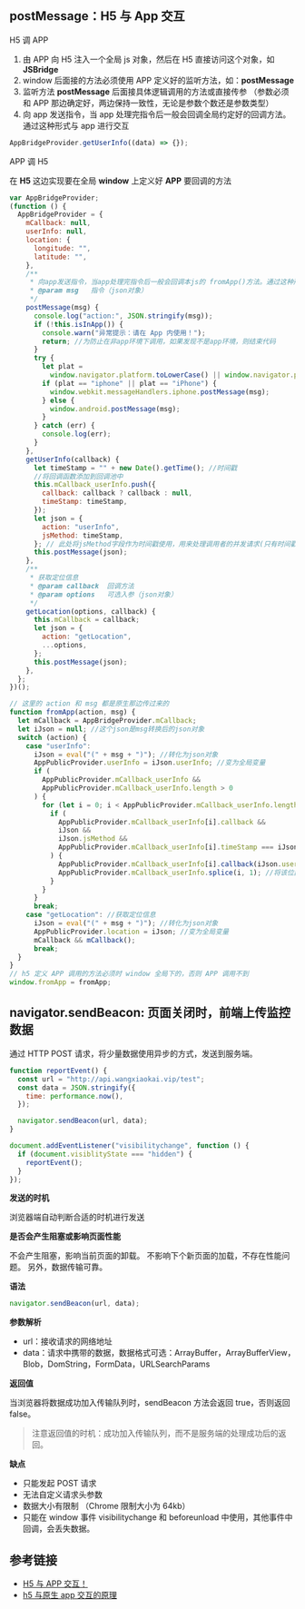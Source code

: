 ## postMessage：H5 与 App 交互

H5 调 APP

1. 由 APP 向 H5 注入一个全局 js 对象，然后在 H5 直接访问这个对象，如 **JSBridge**
2. window 后面接的方法必须使用 APP 定义好的监听方法，如：**postMessage**
3. 监听方法 **postMessage** 后面接具体逻辑调用的方法或直接传参 （参数必须和 APP 那边确定好，两边保持一致性，无论是参数个数还是参数类型）
4. 向 app 发送指令，当 app 处理完指令后一般会回调全局约定好的回调方法。通过这种形式与 app 进行交互

```js
AppBridgeProvider.getUserInfo((data) => {});
```

APP 调 H5

在 **H5** 这边实现要在全局 **window** 上定义好 **APP** 要回调的方法

```js
var AppBridgeProvider;
(function () {
  AppBridgeProvider = {
    mCallback: null,
    userInfo: null,
    location: {
      longitude: "",
      latitude: "",
    },
    /**
     * 向app发送指令，当app处理完指令后一般会回调本js的 fromApp()方法。通过这种形式与app进行交互
     * @param msg   指令（json对象）
     */
    postMessage(msg) {
      console.log("action:", JSON.stringify(msg));
      if (!this.isInApp()) {
        console.warn("异常提示：请在 App 内使用！");
        return; //为防止在非app环境下调用，如果发现不是app环境，则结束代码
      }
      try {
        let plat =
          window.navigator.platform.toLowerCase() || window.navigator.platform;
        if (plat == "iphone" || plat == "iPhone") {
          window.webkit.messageHandlers.iphone.postMessage(msg);
        } else {
          window.android.postMessage(msg);
        }
      } catch (err) {
        console.log(err);
      }
    },
    getUserInfo(callback) {
      let timeStamp = "" + new Date().getTime(); //时间戳
      //将回调函数添加到回调池中
      this.mCallback_userInfo.push({
        callback: callback ? callback : null,
        timeStamp: timeStamp,
      });
      let json = {
        action: "userInfo",
        jsMethod: timeStamp,
      }; // 此处将jsMethod字段作为时间戳使用，用来处理调用者的并发请求(只有时间戳传递的和回调的相同, 才执行callback)
      this.postMessage(json);
    },
    /**
     * 获取定位信息
     * @param callback  回调方法
     * @param options   可选入参（json对象）
     */
    getLocation(options, callback) {
      this.mCallback = callback;
      let json = {
        action: "getLocation",
        ...options,
      };
      this.postMessage(json);
    },
  };
})();

// 这里的 action 和 msg 都是原生那边传过来的
function fromApp(action, msg) {
  let mCallback = AppBridgeProvider.mCallback;
  let iJson = null; //这个json是msg转换后的json对象
  switch (action) {
    case "userInfo":
      iJson = eval("(" + msg + ")"); //转化为json对象
      AppPublicProvider.userInfo = iJson.userInfo; //变为全局变量
      if (
        AppPublicProvider.mCallback_userInfo &&
        AppPublicProvider.mCallback_userInfo.length > 0
      ) {
        for (let i = 0; i < AppPublicProvider.mCallback_userInfo.length; i++) {
          if (
            AppPublicProvider.mCallback_userInfo[i].callback &&
            iJson &&
            iJson.jsMethod &&
            AppPublicProvider.mCallback_userInfo[i].timeStamp === iJson.jsMethod
          ) {
            AppPublicProvider.mCallback_userInfo[i].callback(iJson.userInfo); //执行回调方法 以前这个回调是没有参数的, 现在把拿到的userInfo传递过去
            AppPublicProvider.mCallback_userInfo.splice(i, 1); //将该位置上的元素移除
          }
        }
      }
      break;
    case "getLocation": //获取定位信息
      iJson = eval("(" + msg + ")"); //转化为json对象
      AppPublicProvider.location = iJson; //变为全局变量
      mCallback && mCallback();
      break;
  }
}
// h5 定义 APP 调用的方法必须时 window 全局下的，否则 APP 调用不到
window.fromApp = fromApp;
```


## navigator.sendBeacon: 页面关闭时，前端上传监控数据

通过 HTTP POST 请求，将少量数据使用异步的方式，发送到服务端。

```js
function reportEvent() {
  const url = "http://api.wangxiaokai.vip/test";
  const data = JSON.stringify({
    time: performance.now(),
  });

  navigator.sendBeacon(url, data);
}

document.addEventListener("visibilitychange", function () {
  if (document.visiblityState === "hidden") {
    reportEvent();
  }
});
```

**发送的时机**

浏览器端自动判断合适的时机进行发送

**是否会产生阻塞或影响页面性能**

不会产生阻塞，影响当前页面的卸载。
不影响下个新页面的加载，不存在性能问题。
另外，数据传输可靠。

**语法**

```js
navigator.sendBeacon(url, data);
```

**参数解析**

- url：接收请求的网络地址
- data：请求中携带的数据，数据格式可选：ArrayBuffer，ArrayBufferView，Blob，DomString，FormData，URLSearchParams

**返回值**

当浏览器将数据成功加入传输队列时，sendBeacon 方法会返回 true，否则返回 false。

> 注意返回值的时机：成功加入传输队列，而不是服务端的处理成功后的返回。

**缺点**

- 只能发起 POST 请求
- 无法自定义请求头参数
- 数据大小有限制 （Chrome 限制大小为 64kb）
- 只能在 window 事件 visibilitychange 和 beforeunload 中使用，其他事件中回调，会丢失数据。

## 参考链接

- [H5 与 APP 交互！](https://juejin.cn/post/6844903587697393677)
- [h5 与原生 app 交互的原理](https://segmentfault.com/a/1190000016759517)
